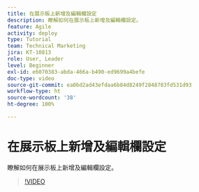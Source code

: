```yaml
---
title: 在展示板上新增及編輯欄設定
description: 瞭解如何在展示板上新增及編輯欄設定。
feature: Agile
activity: deploy
type: Tutorial
team: Technical Marketing
jira: KT-10813
role: User, Leader
level: Beginner
exl-id: e6070383-abda-466a-b490-ed9699a4befe
doc-type: video
source-git-commit: ea0bd2ad43efdaa6b84d8249f2848783fd531d93
workflow-type: ht
source-wordcount: '38'
ht-degree: 100%

---
```


# 在展示板上新增及編輯欄設定

瞭解如何在展示板上新增及編輯欄設定。

>[!VIDEO](https://video.tv.adobe.com/v/347332/?quality=12&learn=on)

